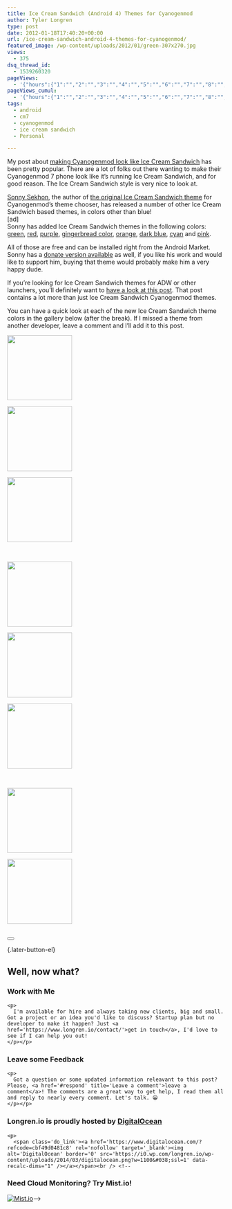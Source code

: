 ```yaml
---
title: Ice Cream Sandwich (Android 4) Themes for Cyanogenmod
author: Tyler Longren
type: post
date: 2012-01-18T17:40:20+00:00
url: /ice-cream-sandwich-android-4-themes-for-cyanogenmod/
featured_image: /wp-content/uploads/2012/01/green-307x270.jpg
views:
  - 375
dsq_thread_id:
  - 1539260320
pageViews:
  - '{"hours":{"1":"","2":"","3":"","4":"","5":"","6":"","7":"","8":"","9":"","10":"","11":"","12":"","13":"","14":"","15":"","16":"","17":"","18":"","19":"","20":"","21":"","22":"","23":"","24":"","25":"","26":"","27":"","28":"","29":"","30":"","31":"","32":"","33":"","34":"","35":"","36":"","37":"","38":"","39":"","40":"","41":"","42":"","43":"","44":"","45":"","46":"","47":""},"days":{"2":"","3":"","4":"","5":"","6":"","7":"","8":"","9":"","10":"","11":"","12":"","13":"","14":""},"weeks":{"3":"","4":"","5":"","6":"","7":"","8":"","9":"","10":"","11":"","12":""},"months":{"4":"","5":"","6":"","7":"","8":"","9":"","10":"","11":"","12":"","13":"","14":"","15":"","16":"","17":"","18":"","19":"","20":"","21":"","22":"","23":"","24":""}}'
pageViews_cumul:
  - '{"hours":{"1":"","2":"","3":"","4":"","5":"","6":"","7":"","8":"","9":"","10":"","11":"","12":"","13":"","14":"","15":"","16":"","17":"","18":"","19":"","20":"","21":"","22":"","23":"","24":"","25":"","26":"","27":"","28":"","29":"","30":"","31":"","32":"","33":"","34":"","35":"","36":"","37":"","38":"","39":"","40":"","41":"","42":"","43":"","44":"","45":"","46":"","47":""},"days":{"2":"","3":"","4":"","5":"","6":"","7":"","8":"","9":"","10":"","11":"","12":"","13":"","14":""},"weeks":{"3":"","4":"","5":"","6":"","7":"","8":"","9":"","10":"","11":"","12":""},"months":{"4":"","5":"","6":"","7":"","8":"","9":"","10":"","11":"","12":"","13":"","14":"","15":"","16":"","17":"","18":"","19":"","20":"","21":"","22":"","23":"","24":""}}'
tags:
  - android
  - cm7
  - cyanogenmod
  - ice cream sandwich
  - Personal

---
```

My post about [making Cyanogenmod look like Ice Cream Sandwich][1] has been pretty popular. There are a lot of folks out there wanting to make their Cyanogenmod 7 phone look like it&#8217;s running Ice Cream Sandwich, and for good reason. The Ice Cream Sandwich style is very nice to look at.

[Sonny Sekhon][2], the author of [the original Ice Cream Sandwich theme][3] for Cyanogenmod&#8217;s theme chooser, has released a number of other Ice Cream Sandwich based themes, in colors other than blue!  
[ad]  
Sonny has added Ice Cream Sandwich themes in the following colors: [green][4], [red][5], [purple][6], [gingerbread color][7], [orange][8], [dark blue][9], [cyan][10] and [pink][11].

All of those are free and can be installed right from the Android Market. Sonny has a [donate version available][12] as well, if you like his work and would like to support him, buying that theme would probably make him a very happy dude.

If you&#8217;re looking for Ice Cream Sandwich themes for ADW or other launchers, you&#8217;ll definitely want to [have a look at this post][1]. That post contains a lot more than just Ice Cream Sandwich Cyanogenmod themes.

You can have a quick look at each of the new Ice Cream Sandwich theme colors in the gallery below (after the break). If I missed a theme from another developer, leave a comment and I&#8217;ll add it to this post.  
<!--more-->

  
<!-- see gallery_shortcode() in wp-includes/media.php -->

<div id='gallery-9' class='gallery galleryid-3296'>
  <dl class='gallery-item'>
    <dt class='gallery-icon'>
      <a href='https://i1.wp.com/www.longren.io/wp-content/uploads/2012/01/red.jpg?ssl=1'><img width="150" height="150" src="https://i1.wp.com/www.longren.io/wp-content/uploads/2012/01/red.jpg?resize=150%2C150&#038;ssl=1" class="attachment-thumbnail size-thumbnail" alt="" loading="lazy" srcset="https://i1.wp.com/www.longren.io/wp-content/uploads/2012/01/red.jpg?resize=150%2C150&ssl=1 150w, https://i1.wp.com/www.longren.io/wp-content/uploads/2012/01/red.jpg?zoom=2&resize=150%2C150&ssl=1 300w" sizes="(max-width: 150px) 100vw, 150px" data-recalc-dims="1" /></a>
    </dt>
  </dl>
  
  <dl class='gallery-item'>
    <dt class='gallery-icon'>
      <a href='https://i0.wp.com/www.longren.io/wp-content/uploads/2012/01/cyan.jpg?ssl=1'><img width="150" height="150" src="https://i0.wp.com/www.longren.io/wp-content/uploads/2012/01/cyan.jpg?resize=150%2C150&#038;ssl=1" class="attachment-thumbnail size-thumbnail" alt="" loading="lazy" srcset="https://i0.wp.com/www.longren.io/wp-content/uploads/2012/01/cyan.jpg?resize=150%2C150&ssl=1 150w, https://i0.wp.com/www.longren.io/wp-content/uploads/2012/01/cyan.jpg?zoom=2&resize=150%2C150&ssl=1 300w" sizes="(max-width: 150px) 100vw, 150px" data-recalc-dims="1" /></a>
    </dt>
  </dl>
  
  <dl class='gallery-item'>
    <dt class='gallery-icon'>
      <a href='https://i2.wp.com/www.longren.io/wp-content/uploads/2012/01/darkblue.jpg?ssl=1'><img width="150" height="150" src="https://i2.wp.com/www.longren.io/wp-content/uploads/2012/01/darkblue.jpg?resize=150%2C150&#038;ssl=1" class="attachment-thumbnail size-thumbnail" alt="" loading="lazy" srcset="https://i2.wp.com/www.longren.io/wp-content/uploads/2012/01/darkblue.jpg?resize=150%2C150&ssl=1 150w, https://i2.wp.com/www.longren.io/wp-content/uploads/2012/01/darkblue.jpg?zoom=2&resize=150%2C150&ssl=1 300w" sizes="(max-width: 150px) 100vw, 150px" data-recalc-dims="1" /></a>
    </dt>
  </dl>
  
  <br style="clear: both" />
  
  <dl class='gallery-item'>
    <dt class='gallery-icon'>
      <a href='https://i1.wp.com/www.longren.io/wp-content/uploads/2012/01/gingerbread.jpg?ssl=1'><img width="150" height="150" src="https://i1.wp.com/www.longren.io/wp-content/uploads/2012/01/gingerbread.jpg?resize=150%2C150&#038;ssl=1" class="attachment-thumbnail size-thumbnail" alt="" loading="lazy" srcset="https://i1.wp.com/www.longren.io/wp-content/uploads/2012/01/gingerbread.jpg?resize=150%2C150&ssl=1 150w, https://i1.wp.com/www.longren.io/wp-content/uploads/2012/01/gingerbread.jpg?zoom=2&resize=150%2C150&ssl=1 300w" sizes="(max-width: 150px) 100vw, 150px" data-recalc-dims="1" /></a>
    </dt>
  </dl>
  
  <dl class='gallery-item'>
    <dt class='gallery-icon'>
      <a href='https://i1.wp.com/www.longren.io/wp-content/uploads/2012/01/green.jpg?ssl=1'><img width="150" height="150" src="https://i1.wp.com/www.longren.io/wp-content/uploads/2012/01/green.jpg?resize=150%2C150&#038;ssl=1" class="attachment-thumbnail size-thumbnail" alt="" loading="lazy" srcset="https://i1.wp.com/www.longren.io/wp-content/uploads/2012/01/green.jpg?resize=150%2C150&ssl=1 150w, https://i1.wp.com/www.longren.io/wp-content/uploads/2012/01/green.jpg?zoom=2&resize=150%2C150&ssl=1 300w" sizes="(max-width: 150px) 100vw, 150px" data-recalc-dims="1" /></a>
    </dt>
  </dl>
  
  <dl class='gallery-item'>
    <dt class='gallery-icon'>
      <a href='https://i0.wp.com/www.longren.io/wp-content/uploads/2012/01/orange.jpg?ssl=1'><img width="150" height="150" src="https://i0.wp.com/www.longren.io/wp-content/uploads/2012/01/orange.jpg?resize=150%2C150&#038;ssl=1" class="attachment-thumbnail size-thumbnail" alt="" loading="lazy" srcset="https://i0.wp.com/www.longren.io/wp-content/uploads/2012/01/orange.jpg?resize=150%2C150&ssl=1 150w, https://i0.wp.com/www.longren.io/wp-content/uploads/2012/01/orange.jpg?zoom=2&resize=150%2C150&ssl=1 300w" sizes="(max-width: 150px) 100vw, 150px" data-recalc-dims="1" /></a>
    </dt>
  </dl>
  
  <br style="clear: both" />
  
  <dl class='gallery-item'>
    <dt class='gallery-icon'>
      <a href='https://i2.wp.com/www.longren.io/wp-content/uploads/2012/01/pink.jpg?ssl=1'><img width="150" height="150" src="https://i2.wp.com/www.longren.io/wp-content/uploads/2012/01/pink.jpg?resize=150%2C150&#038;ssl=1" class="attachment-thumbnail size-thumbnail" alt="" loading="lazy" srcset="https://i2.wp.com/www.longren.io/wp-content/uploads/2012/01/pink.jpg?resize=150%2C150&ssl=1 150w, https://i2.wp.com/www.longren.io/wp-content/uploads/2012/01/pink.jpg?zoom=2&resize=150%2C150&ssl=1 300w" sizes="(max-width: 150px) 100vw, 150px" data-recalc-dims="1" /></a>
    </dt>
  </dl>
  
  <dl class='gallery-item'>
    <dt class='gallery-icon'>
      <a href='https://i2.wp.com/www.longren.io/wp-content/uploads/2012/01/purple.jpg?ssl=1'><img width="150" height="150" src="https://i2.wp.com/www.longren.io/wp-content/uploads/2012/01/purple.jpg?resize=150%2C150&#038;ssl=1" class="attachment-thumbnail size-thumbnail" alt="" loading="lazy" srcset="https://i2.wp.com/www.longren.io/wp-content/uploads/2012/01/purple.jpg?resize=150%2C150&ssl=1 150w, https://i2.wp.com/www.longren.io/wp-content/uploads/2012/01/purple.jpg?zoom=2&resize=150%2C150&ssl=1 300w" sizes="(max-width: 150px) 100vw, 150px" data-recalc-dims="1" /></a>
    </dt>
  </dl>
  
  <br style='clear: both;' />
</div>

<div class="wpulike wpulike-default " >
  <div class="wp_ulike_general_class wp_ulike_is_not_liked">
    <button type="button"
					aria-label="Like Button"
					data-ulike-id="3296"
					data-ulike-nonce="3aeb2c10f5"
					data-ulike-type="likeThis"
					data-ulike-template="wpulike-default"
					data-ulike-display-likers="0"
					data-ulike-disable-pophover="0"
					class="wp_ulike_btn wp_ulike_put_image wp_likethis_3296"></button><span class="count-box"></span>
  </div>
</div>

[][13]{.later-button-el}

<div class='what-next'>
  <h2>
    Well, now what?
  </h2>
  
  <div class='hire'>
    <h3>
      Work with Me
    </h3>
    
    <p>
      I'm available for hire and always taking new clients, big and small. Got a project or an idea you'd like to discuss? Startup plan but no developer to make it happen? Just <a href='https://www.longren.io/contact/'>get in touch</a>, I'd love to see if I can help you out!
    </p></p>
  </div>
  
  <div class='hire'>
    <h3>
      Leave some Feedback
    </h3>
    
    <p>
      Got a question or some updated information releavant to this post? Please, <a href='#respond' title='Leave a comment'>leave a comment</a>! The comments are a great way to get help, I read them all and reply to nearly every comment. Let's talk. 😀
    </p></p>
  </div>
  
  <div class='now-what-bottom-ad'>
    <h3>
      Longren.io is proudly hosted by <a href='https://www.digitalocean.com/?refcode=cbf49d0481c8'>DigitalOcean</a>
    </h3>
    
    <p>
      <span class='do_link'><a href='https://www.digitalocean.com/?refcode=cbf49d0481c8' rel='nofollow' target='_blank'><img alt='DigitalOcean' border='0' src='https://i0.wp.com/longren.io/wp-content/uploads/2014/03/digitalocean.png?w=1100&#038;ssl=1' data-recalc-dims="1" /></a></span><br /> <!--

<h3>Need Cloud Monitoring? Try Mist.io!</h3>

<span class='do_link'><a href='http://mist.io/?ref=tyler' rel='nofollow' target='_blank'><img alt='Mist.io' border='0' src='https://i0.wp.com/longren.io/wp-content/uploads/2014/04/mistio.jpg?w=1100&#038;ssl=1' data-recalc-dims="1"></a></span>--></div> </div>

 [1]: http://www.longren.org/make-cyanogenmod-7-1-look-like-android-4-0-ice-cream-sandwich-kinda/ "Make Cyanogenmod 7.1 Look Like Android 4.0 Ice Cream Sandwich (Kinda)"
 [2]: https://market.android.com/developer?pub=Sonny+Sekhon
 [3]: https://market.android.com/details?id=com.sonny.theme.ics
 [4]: https://market.android.com/details?id=com.sonny.theme.icsgreen
 [5]: https://market.android.com/details?id=com.sonny.theme.icsred
 [6]: https://market.android.com/details?id=com.sonny.theme.icspurple
 [7]: https://market.android.com/details?id=com.sonny.theme.icsgingerbread
 [8]: https://market.android.com/details?id=com.sonny.theme.icsorange
 [9]: https://market.android.com/details?id=com.sonny.theme.icsdarkblue
 [10]: https://market.android.com/details?id=com.sonny.theme.icscyan
 [11]: https://market.android.com/details?id=com.sonny.theme.icspink
 [12]: https://market.android.com/details?id=com.sonny.theme.icsdonate
 [13]: #